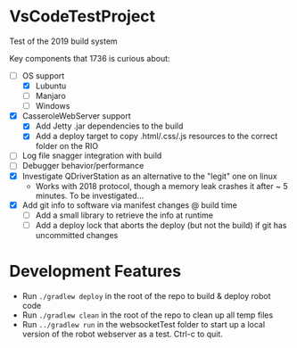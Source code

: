 # VsCodeTestProject
Test of the 2019 build system

Key components that 1736 is curious about:
 - [ ] OS support 
   - [x] Lubuntu
   - [ ] Manjaro
   - [ ] Windows
 - [X] CasseroleWebServer support
   - [X] Add Jetty .jar dependencies to the build
   - [X] Add a deploy target to copy .html/.css/.js resources to the correct folder on the RIO
 - [ ] Log file snagger integration with build
 - [ ] Debugger behavior/performance
 - [X] Investigate QDriverStation as an alternative to the "legit" one on linux
   - Works with 2018 protocol, though a memory leak crashes it after ~ 5 minutes. To be investigated...
 - [X] Add git info to software via manifest changes @ build time 
   - [ ] Add a small library to retrieve the info at runtime
   - [ ] Add a deploy lock that aborts the deploy (but not the build) if git has uncommitted changes

# Development Features
- Run `./gradlew deploy` in the root of the repo to build & deploy robot code
- Run `./gradlew clean` in the root of the repo to clean up all temp files
- Run `../gradlew run` in the websocketTest folder to start up a local version of the robot webserver as a test. Ctrl-c to quit.


